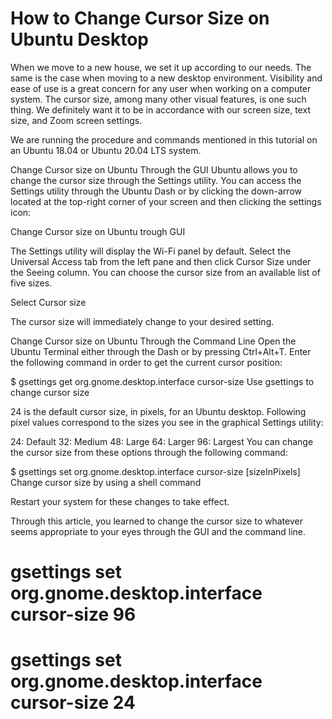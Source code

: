 # How to Change Cursor Size on Ubuntu Desktop

When we move to a new house, we set it up according to our needs. The same is the case when moving to a new desktop environment. Visibility and ease of use is a great concern for any user when working on a computer system. The cursor size, among many other visual features, is one such thing. We definitely want it to be in accordance with our screen size, text size, and Zoom screen settings.

We are running the procedure and commands mentioned in this tutorial on an Ubuntu 18.04 or Ubuntu 20.04 LTS system.


Change Cursor size on Ubuntu Through the GUI
Ubuntu allows you to change the cursor size through the Settings utility. You can access the Settings utility through the Ubuntu Dash or by clicking the down-arrow located at the top-right corner of your screen and then clicking the settings icon:

Change Cursor size on Ubuntu trough GUI

The Settings utility will display the Wi-Fi panel by default. Select the Universal Access tab from the left pane and then click Cursor Size under the Seeing column. You can choose the cursor size from an available list of five sizes.

Select Cursor size

The cursor size will immediately change to your desired setting.

Change Cursor size on Ubuntu Through the Command Line
Open the Ubuntu Terminal either through the Dash or by pressing Ctrl+Alt+T. Enter the following command in order to get the current cursor position:


$ gsettings get org.gnome.desktop.interface cursor-size
Use gsettings to change cursor size

24 is the default cursor size, in pixels, for an Ubuntu desktop. Following pixel values correspond to the sizes you see in the graphical Settings utility:

24: Default
32: Medium
48: Large
64: Larger
96: Largest
You can change the cursor size from these options through the following command:

$ gsettings set org.gnome.desktop.interface cursor-size [sizeInPixels]
Change cursor size by using a shell command

Restart your system for these changes to take effect.

Through this article, you learned to change the cursor size to whatever seems appropriate to your eyes through the GUI and the command line.
# gsettings set org.gnome.desktop.interface cursor-size 96

# gsettings set org.gnome.desktop.interface cursor-size 24